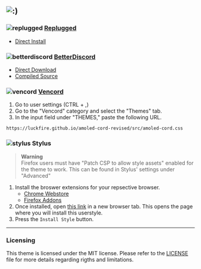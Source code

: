 ![:)](https://luckfire.github.io/amoled-cord-revised/assets/banner.png)
---
### ![replugged](https://luckfire.github.io/amoled-cord-revised/assets/icons/replugged.png) **[Replugged](https://replugged.dev)**
- [Direct Install]()

### ![betterdiscord](https://luckfire.github.io/amoled-cord-revised/assets/icons/betterdiscord.png) **[BetterDiscord](https://betterdiscord.app)**
- [Direct Download]()
- [Compiled Source]()

### ![vencord](https://luckfire.github.io/amoled-cord-revised/assets/icons/vencord.gif) **[Vencord](https://github.com/Vendicated/Vencord)**
1. Go to user settings (CTRL + ,)
2. Go to the "Vencord" category and select the "Themes" tab.
3. In the input field under "THEMES," paste the following URL.
```
https://luckfire.github.io/amoled-cord-revised/src/amoled-cord.css
```

### ![stylus](https://luckfire.github.io/amoled-cord-revised/assets/icons/stylus.png) **Stylus**
> **Warning**  
> Firefox users must have "Patch CSP to allow style assets" enabled for the theme to work. This can be found in Stylus' settings under "Advanced"
1. Install the broswer extensions for your repsective browser.
    - [Chrome Webstore](https://chrome.google.com/webstore/detail/stylus/clngdbkpkpeebahjckkjfobafhncgmne)
    - [Firefox Addons](https://addons.mozilla.org/en-US/firefox/addon/styl-us)
2. Once installed, open [this link]() in a new browser tab. This opens the page where you will install this userstyle.
3. Press the `Install Style` button.
---
### Licensing
This theme is licensed under the MIT license. Please refer to the [LICENSE](./LICENSE) file for more details regarding rigths and limitations.
